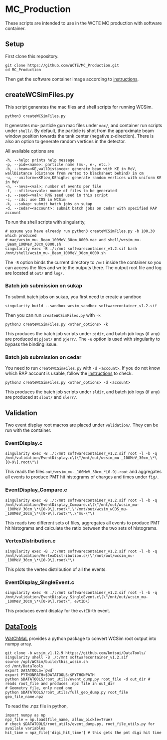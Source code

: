 # MC_Production
These scripts are intended to use in the WCTE MC production with software container.

## Setup
First clone this repository.
```
git clone https://github.com/WCTE/MC_Production.git
cd MC_Production
```
Then get the software container image according to [instructions](https://github.com/WCTE/SoftwareContainer).

## createWCSimFiles.py
This script generates the mac files and shell scripts for running WCSim.
```
python3 createWCSimFiles.py
```
It generates mu- particle gun mac files under `mac/`, and container run scripts under `shell/`. By default, the particle is shot from the approximate beam window position towards the tank center (negative z-direction). There is also an option to generate random vertices in the detector.

All available options are
```
-h, --help: prints help message
-p, --pid=<name>: particle name (mu-, e-, etc.)
-b, --beam=<KE,wallDistance>: generate beam with KE in MeV, wallDistance (distance from vertex to blacksheet behind) in cm
-u, --uniform=<KElow,KEhigh>: generate random vertices with uniform KE in MeV
-n, --nevs=<val>: number of events per file
-f, --nfiles=<val>: numbe of files to be generated
-s, --seed=<val>: RNG seed used in this script
-c, --cds: use CDS in WCSim
-k, --sukap: submit batch jobs on sukap
-d, --cedar=<account>: submit batch jobs on cedar with specified RAP account
```

To run the shell scripts with singularity,
```
# assume you have already run python3 createWCSimFiles.py -b 100,30 which produced 
# mac/wcsim_mu-_Beam_100MeV_30cm_0000.mac and shell/wcsim_mu-_Beam_100MeV_30cm_0000.sh
singularity exec -B ./:/mnt softwarecontainer_v1.2.sif bash /mnt/shell/wcsim_mu-_Beam_100MeV_30cm_0000.sh
```
The `-B` option binds the current directory to `/mnt` inside the container so you can access the files and write the outputs there. The output root file and log are located at `out/` and `log/`.

### Batch job submission on sukap
To submit batch jobs on sukap, you first need to create a sandbox
```
singularity build --sandbox wcsim_sandbox softwarecontainer_v1.2.sif
```
Then you can run `createWCSimFiles.py` with `-k`
```
python3 createWCSimFiles.py <other_options> -k
```
This produces the batch job scripts under `pjdir`, and batch job logs (if any) are produced at `pjout/` and `pjerr/`. The `-u` option is used with singularity to bypass the binding issue.

### Batch job submission on cedar
You need to run `createWCSimFiles.py` with `-d <account>`. If you do not know which RAP account is usable, follow the [instructions](https://docs.alliancecan.ca/wiki/Running_jobs#Accounts_and_projects) to check.
```
python3 createWCSimFiles.py <other_options> -d <account>
```
This produces the batch job scripts under `sldir`, and batch job logs (if any) are produced at `slout/` and `slerr/`. 

## Validation
Two event display root macros are placed under `validation/`. They can be run with the container.

### EventDisplay.c
```
singularity exec -B ./:/mnt softwarecontainer_v1.2.sif root -l -b -q /mnt/validation/EventDisplay.c\(\"/mnt/out/wcsim_mu-_100MeV_30cm_\*\[0-9\].root\"\)
```
This reads the files `out/wcsim_mu-_100MeV_30cm_*[0-9].root` and aggregates all events to produce PMT hit histograms of charges and times under `fig/`.

### EventDisplay_Compare.c
```
singularity exec -B ./:/mnt softwarecontainer_v1.2.sif root -l -b -q /mnt/validation/EventDisplay_Compare.c\(\"/mnt/out/wcsim_mu-_100MeV_30cm_\*\[0-9\].root\",\"/mnt/out/wcsim_wCDS_mu-_100MeV_30cm_\*\[0-9\].root\"\,\"mu-\"\)
```
This reads two different sets of files, aggregates all events to produce PMT hit histograms and calculate the ratio between the two sets of histograms.

### VertexDistribution.c
```
singularity exec -B ./:/mnt softwarecontainer_v1.2.sif root -l -b -q /mnt/validation/VertexDistribution.c\(\"/mnt/out/wcsim_mu-_100MeV_30cm_\*\[0-9\].root\"\)
```
This plots the vertex distribution of all the events.

### EventDisplay_SingleEvent.c
```
singularity exec -B ./:/mnt softwarecontainer_v1.2.sif root -l -b -q /mnt/validation/EventDisplay_SingleEvent.c\(\"/mnt/out/wcsim_mu-_100MeV_30cm_\*\[0-9\].root\", evtID\)
```
This produces event display for the `evtID`-th event.

## [DataTools](https://github.com/WatChMaL/DataTools)
[WatChMaL](https://github.com/WatChMaL) provides a python package to convert WCSim root output into numpy array.
```
git clone -b wcsim_v1.12.9 https://github.com/kmtsui/DataTools/
singularity shell -B ./:/mnt softwarecontainer_v1.2.sif
source /opt/WCSim/build/this_wcsim.sh
cd /mnt/DataTools
export DATATOOLS=`pwd`
export PYTHONPATH=$DATATOOLS:$PYTHONPATH
python $DATATOOLS/root_utils/event_dump.py root_file -d out_dir # reads root_file and produces .npz file in out_dir
# Geometry file, only need one 
python $DATATOOLS/root_utils/full_geo_dump.py root_file geo_file_name.npz
```
To read the .npz file in python,
```
import numpy as np
npz_file = np.load(file_name, allow_pickle=True)
# check $DATATOOLS/root_utils/event_dump.py, root_file_utils.py for availale variables
hit_time = npz_file['digi_hit_time'] # this gets the pmt digi hit time
```